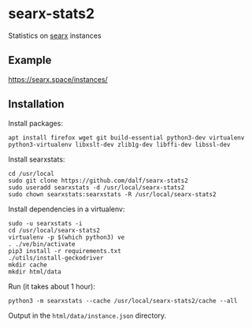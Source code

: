 # searx-stats2

Statistics on [searx](https://asciimoo.github.io/searx/) instances

## Example

https://searx.space/instances/

## Installation

Install packages:
```
apt install firefox wget git build-essential python3-dev virtualenv python3-virtualenv libxslt-dev zlib1g-dev libffi-dev libssl-dev
```

Install searxstats:
```
cd /usr/local
sudo git clone https://github.com/dalf/searx-stats2
sudo useradd searxstats -d /usr/local/searx-stats2
sudo chown searxstats:searxstats -R /usr/local/searx-stats2
```

Install dependencies in a virtualenv:
```
sudo -u searxstats -i
cd /usr/local/searx-stats2
virtualenv -p $(which python3) ve
. ./ve/bin/activate
pip3 install -r requirements.txt
./utils/install-geckodriver
mkdir cache
mkdir html/data
```

Run (it takes about 1 hour):
```
python3 -m searxstats --cache /usr/local/searx-stats2/cache --all
```

Output in the ```html/data/instance.json``` directory.
